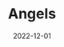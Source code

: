 ---
title: Angels
subtitle: 
layout: default
modal-id: 8
date: 2022-12-01
img: video
vid: IMG_5096.MOV
thumbnail: angels-thumbnail.png
alt: image-alt
price: Between NAf 55 and NAf 500 depending on size and design
size: Meduim
description: A Mesmerizing Gourd Artwork Featuring Two Cupid Angels in Robes, Positioned Face to Face, with their Beautiful Wings Spread Out, Evoking the Magic of Love and Unity.
tags: lamp
---